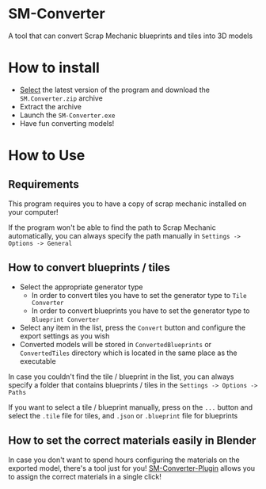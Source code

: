 # SM-Converter
A tool that can convert Scrap Mechanic blueprints and tiles into 3D models

# How to install
- [Select](https://github.com/QuestionableM/SM-Converter/releases/latest) the latest version of the program and download the `SM.Converter.zip` archive
- Extract the archive
- Launch the `SM-Converter.exe`
- Have fun converting models!

# How to Use
## Requirements
This program requires you to have a copy of scrap mechanic installed on your computer!

If the program won't be able to find the path to Scrap Mechanic automatically, you can always specify the path manually in `Settings -> Options -> General`

## How to convert blueprints / tiles
- Select the appropriate generator type
    - In order to convert tiles you have to set the generator type to `Tile Converter`
    - In order to convert blueprints you have to set the generator type to `Blueprint Converter`
- Select any item in the list, press the `Convert` button and configure the export settings as you wish
- Converted models will be stored in `ConvertedBlueprints` or `ConvertedTiles` directory which is located in the same place as the executable

In case you couldn't find the tile / blueprint in the list, you can always specify a folder that contains blueprints / tiles in the `Settings -> Options -> Paths`<br>

If you want to select a tile / blueprint manually, press on the `...` button and select the `.tile` file for tiles, and `.json` or `.blueprint` file for blueprints

## How to set the correct materials easily in Blender
In case you don't want to spend hours configuring the materials on the exported model, there's a tool just for you! [SM-Converter-Plugin](https://github.com/QuestionableM/SM-Converter-Plugin) allows you to assign the correct materials in a single click!
